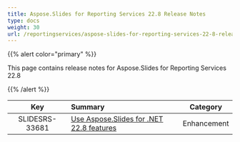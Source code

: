 ```yaml
---
title: Aspose.Slides for Reporting Services 22.8 Release Notes
type: docs
weight: 30
url: /reportingservices/aspose-slides-for-reporting-services-22-8-release-notes/
---
```


{{% alert color="primary" %}} 

This page contains release notes for Aspose.Slides for Reporting Services 22.8

{{% /alert %}} 

|**Key** |**Summary** |**Category** |
| :-: | :- | :-: |
|SLIDESRS-33681|[Use Aspose.Slides for .NET 22.8 features](/slides/net/aspose-slides-for-net-22-8-release-notes/)|Enhancement|